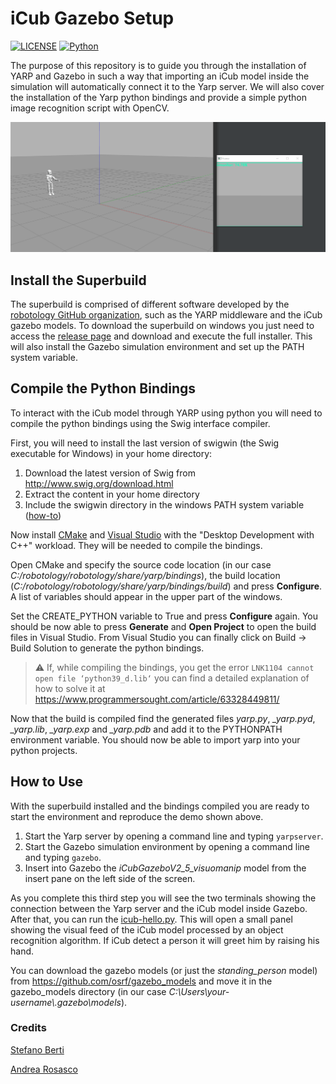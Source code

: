 # iCub Gazebo Setup
[![LICENSE](https://img.shields.io/badge/license-MIT-green?style=flat-square)](https://github.com/andrew-r96/DistilledReplay/blob/main/LICENSE)
[![Python](https://img.shields.io/badge/python-3.8-blue.svg?style=flat-square)](https://www.python.org/) 

The purpose of this repository is to guide you through the installation of YARP and Gazebo in such a way that importing an iCub model inside the simulation will automatically connect it to the Yarp server. We will also cover the installation of the Yarp python bindings and provide a simple python image recognition script with OpenCV.

![](resources/icub-hello.gif)

## Install the Superbuild
The superbuild is comprised of different software developed by the [robotology GitHub organization](https://github.com/robotology/), such as the YARP middleware and the iCub gazebo models. To download the superbuild on windows you just need to access the [release page](https://github.com/robotology/robotology-superbuild/releases) and download and execute the full installer.
This will also install the Gazebo simulation environment and set up the PATH system variable.

## Compile the Python Bindings
To interact with the iCub model through YARP using python you will need to compile the python bindings using the Swig interface compiler.

First, you will need to install the last version of swigwin (the Swig executable for Windows) in your home directory:
1. Download the latest version of Swig from http://www.swig.org/download.html
2. Extract the content in your home directory
3. Include the swigwin directory in the windows PATH system variable ([how-to](https://www.imatest.com/docs/editing-system-environment-variables/))

Now install [CMake](https://cmake.org/) and [Visual Studio](https://visualstudio.microsoft.com/it/) with the "Desktop Development with C++" workload. They will be needed to compile the bindings.

Open CMake and specify the source code location (in our case *C:/robotology/robotology/share/yarp/bindings*), the build location (*C:/robotology/robotology/share/yarp/bindings/build*) and press **Configure**. A list of variables should appear in the upper part of the windows. 

Set the CREATE_PYTHON variable to True and press **Configure** again. You should be now able to press **Generate** and **Open Project** to open the build files in Visual Studio.
From Visual Studio you can finally click on Build -> Build Solution to generate the python bindings.

> ⚠️ If, while compiling the bindings, you get the error `LNK1104 cannot open file ‘python39_d.lib‘` you can find a detailed explanation of how to solve it at https://www.programmersought.com/article/63328449811/

Now that the build is compiled find the generated files *yarp.py*, *\_yarp.pyd*, *\_yarp.lib*, *\_yarp.exp* and *\_yarp.pdb* and add it to the PYTHONPATH environment variable. You should now be able to import yarp into your python projects.

## How to Use
With the superbuild installed and the bindings compiled you are ready to start the environment and reproduce the demo shown above.

1. Start the Yarp server by opening a command line and typing `yarpserver`.
2. Start the Gazebo simulation environment by opening a command line and typing `gazebo`.
3. Insert into Gazebo the *iCubGazeboV2_5_visuomanip* model from the insert pane on the left side of the screen.

As you complete this third step you will see the two terminals showing the connection between the Yarp server and the iCub model inside Gazebo.
After that, you can run the [icub-hello.py](icub-hello.py). This will open a small panel showing the visual feed of the iCub model processed by an object recognition algorithm.
If iCub detect a person it will greet him by raising his hand.

You can download the gazebo models (or just the *standing_person* model) from https://github.com/osrf/gazebo_models and move it in the gazebo_models directory (in our case *C:\Users\your-username\\.gazebo\models*).

### Credits
[Stefano Berti](https://github.com/StefanoBerti)

[Andrea Rosasco](https://andrearosasco.github.io/)
